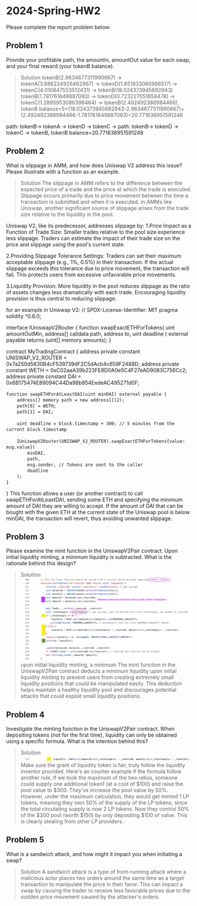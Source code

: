 # 2024-Spring-HW2

Please complete the report problem below:

## Problem 1
Provide your profitable path, the amountIn, amountOut value for each swap, and your final reward (your tokenB balance).

> Solution
tokenB(2.9634677311990667) -> tokenA(3.886224926462967) -> tokenD(1.851933060966517) -> tokenC(4.010847553512431) -> tokenB(18.024373945692943) 
tokenB(1.781761649887093) -> tokenD(0.723227051858478) -> tokenC(1.2895953086398464) -> tokenB(2.492492386984466),
tokenB balance=5+(18.024373945692943-2.9634677311990667)+(2.492492386984466-1.781761649887093)=20.771636951591248

path: tokenB-> tokenA -> tokenD -> tokenC -> path: tokenB-> tokenD -> tokenC -> tokenB, tokenB balance=20.771636951591248


## Problem 2
What is slippage in AMM, and how does Uniswap V2 address this issue? Please illustrate with a function as an example.

> Solution
The slippage in AMM refers to the difference between the expected price of a trade and the price at which the trade is executed. Slippage occurs primarily due to price movement between the time a transaction is submitted and when it is executed. In AMMs like Uniswap, another significant source of slippage arises from the trade size relative to the liquidity in the pool.

Uniswap V2, like its predecessor, addresses slippage by:
1.Price Impact as a Function of Trade Size: Smaller trades relative to the pool size experience less slippage. Traders can estimate the impact of their trade size on the price and slippage using the pool's current state.

2.Providing Slippage Tolerance Settings: Traders can set their maximum acceptable slippage (e.g., 1%, 0.5%) in their transaction. If the actual slippage exceeds this tolerance due to price movement, the transaction will fail. This protects users from excessive unfavorable price movements.

3.Liquidity Provision: More liquidity in the pool reduces slippage as the ratio of assets changes less dramatically with each trade. Encouraging liquidity provision is thus central to reducing slippage.

for an example in Uniswap V2:
// SPDX-License-Identifier: MIT
pragma solidity ^0.8.0;

interface IUniswapV2Router {
    function swapExactETHForTokens(
        uint amountOutMin, 
        address[] calldata path, 
        address to, 
        uint deadline
    ) external payable returns (uint[] memory amounts);
}

contract MyTradingContract {
    address private constant UNISWAP_V2_ROUTER = 0x7a250d5630B4cF539739dF2C5dAcb4c659F2488D;
    address private constant WETH = 0xC02aaA39b223FE8D0A0e5C4F27eAD9083C756Cc2;
    address private constant DAI = 0x6B175474E89094C44Da98b954EedeAC495271d0F;

    function swapETHForAtLeastDAI(uint minDAI) external payable {
        address[] memory path = new address[](2);
        path[0] = WETH;
        path[1] = DAI;

        uint deadline = block.timestamp + 300; // 5 minutes from the current block timestamp

        IUniswapV2Router(UNISWAP_V2_ROUTER).swapExactETHForTokens{value: msg.value}(
            minDAI,
            path,
            msg.sender, // Tokens are sent to the caller
            deadline
        );
    }
}
This function allows a user (or another contract) to call swapETHForAtLeastDAI, sending some ETH and specifying the minimum amount of DAI they are willing to accept. If the amount of DAI that can be bought with the given ETH at the current state of the Uniswap pool is below minDAI, the transaction will revert, thus avoiding unwanted slippage.



## Problem 3
Please examine the mint function in the UniswapV2Pair contract. Upon initial liquidity minting, a minimum liquidity is subtracted. What is the rationale behind this design?

> Solution
![Explanation of the mint function in UniswapV2Pair contract](./mint_function.webp)
upon initial liquidity minting, a minimum
The mint function in the UniswapV2Pair contract deducts a minimum liquidity upon initial liquidity minting to prevent users from creating extremely small liquidity positions that could be manipulated easily. This deduction helps maintain a healthy liquidity pool and discourages potential attacks that could exploit small liquidity positions.



## Problem 4
Investigate the minting function in the UniswapV2Pair contract. When depositing tokens (not for the first time), liquidity can only be obtained using a specific formula. What is the intention behind this?

> Solution
![img](./liquidity.webp)
Make sure the grant of liquidity token is fair, truly follow the liquidity inventor provided. 
Here's an counter example if the formula follow another rule,
If we took the maximum of the two ratios, someone could supply one additional token1 (at a cost of $100) and raise the pool value to $300. They’ve increase the pool value by 50%. However, under the maximum calculation, they would get minted 1 LP tokens, meaning they own 50% of the supply of the LP tokens, since the total circulating supply is now 2 LP tokens. Now they control 50% of the $300 pool (worth $150) by only depositing $100 of value. This is clearly stealing from other LP providers.



## Problem 5
What is a sandwich attack, and how might it impact you when initiating a swap?

> Solution
A sandwich attack is a type of front-running attack where a malicious actor places two orders around the same time as a target transaction to manipulate the price in their favor. This can impact a swap by causing the trader to receive less favorable prices due to the sudden price movement caused by the attacker's orders.

